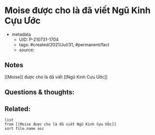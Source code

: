 ---
---

# Moise được cho là đã viết Ngũ Kinh Cựu Ước

- metadata
	- UID: P-210731-1704
	- tags: #created/2021/Jul/31, #permanent/fact 
	- source: 

## Notes
[[Moise]] được cho là đã viết [[Ngũ Kinh Cựu Ước]]

## Questions & thoughts:

## Related:
```dataview
list
from [[Moise được cho là đã viết Ngũ Kinh Cựu Ước]]
sort file.name asc
```
